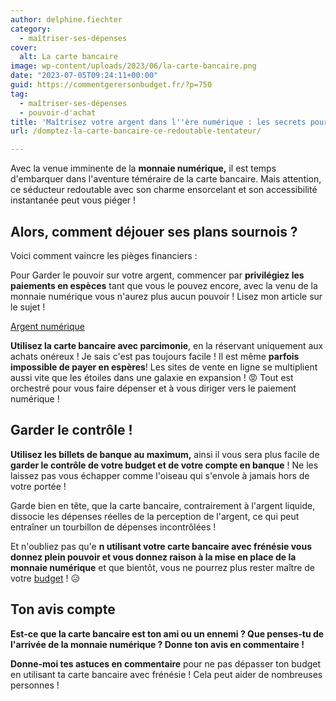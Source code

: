 ```yaml
---
author: delphine.fiechter
category:
  - maîtriser-ses-dépenses
cover:
  alt: La carte bancaire
image: wp-content/uploads/2023/06/la-carte-bancaire.png
date: "2023-07-05T09:24:11+00:00"
guid: https://commentgerersonbudget.fr/?p=750
tag:
  - maîtriser-ses-dépenses
  - pouvoir-d'achat
title: 'Maîtrisez votre argent dans l''ère numérique : les secrets pour dompter la carte bancaire !'
url: /domptez-la-carte-bancaire-ce-redoutable-tentateur/

---
```

Avec la venue imminente de la **monnaie numérique,** il est temps d'embarquer dans l'aventure téméraire de la carte bancaire. Mais attention, ce séducteur redoutable avec son charme ensorcelant et son accessibilité instantanée peut vous piéger !

## Alors, comment déjouer ses plans sournois ?

Voici comment vaincre les pièges financiers :

Pour Garder le pouvoir sur votre argent, commencer par **privilégiez les paiements en espèces** tant que vous le pouvez encore, avec la venu de la monnaie numérique vous n'aurez plus aucun pouvoir ! Lisez mon article sur le sujet !

[Argent numérique](https://madame-raleuse.com/sauvez-votre-argent-la-menace-de-la-monnaie-numerique)

**Utilisez la carte bancaire avec parcimonie**, en la réservant uniquement aux achats onéreux ! Je sais c'est pas toujours facile ! Il est même **parfois impossible de payer en espères**! Les sites de vente en ligne se multiplient aussi vite que les étoiles dans une galaxie en expansion ! 😡 Tout est orchestré pour vous faire dépenser et à vous diriger vers le paiement numérique !

## Garder le contrôle !

**Utilisez les billets de banque au maximum,** ainsi il vous sera plus facile de **garder le contrôle de votre budget et de votre compte en banque** ! Ne les laissez pas vous échapper comme l'oiseau qui s'envole à jamais hors de votre portée !

Garde bien en tête, que la carte bancaire, contrairement à l'argent liquide, dissocie les dépenses réelles de la perception de l'argent, ce qui peut entraîner un tourbillon de dépenses incontrôlées !

Et n'oubliez pas qu'e **n utilisant votre carte bancaire avec frénésie vous donnez plein pouvoir et vous donnez raison à la mise en place de la monnaie numérique** et que bientôt, vous ne pourrez plus rester maître de votre [budget](https://commentgerersonbudget.fr/telecharger-gratuitement-le-guide-complet/ "budget") ! 😥

## Ton avis compte

**Est-ce que la carte bancaire est ton ami ou un ennemi ? Que penses-tu de l'arrivée de la monnaie numérique ? Donne ton avis en commentaire !**

**Donne-moi tes astuces en commentaire** pour ne pas dépasser ton budget en utilisant ta carte bancaire avec frénésie ! Cela peut aider de nombreuses personnes !
